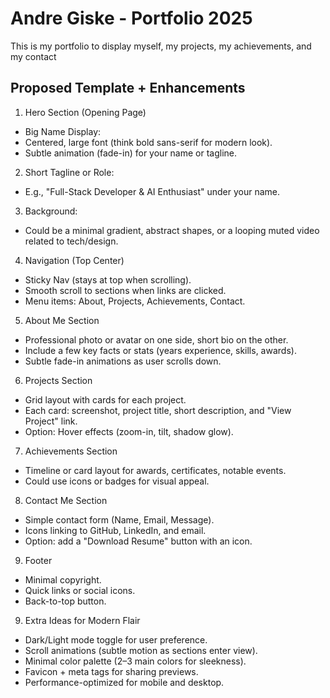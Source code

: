 # Andre Giske - Portfolio 2025

This is my portfolio to display myself, my projects, my achievements, and my contact


## Proposed Template + Enhancements
1. Hero Section (Opening Page)
- Big Name Display:
- Centered, large font (think bold sans-serif for modern look).
- Subtle animation (fade-in) for your name or tagline.

2. Short Tagline or Role:
- E.g., "Full-Stack Developer & AI Enthusiast" under your name.

3. Background:
- Could be a minimal gradient, abstract shapes, or a looping muted video related to tech/design.

4. Navigation (Top Center)
- Sticky Nav (stays at top when scrolling).
- Smooth scroll to sections when links are clicked.
- Menu items: About, Projects, Achievements, Contact.

5. About Me Section
- Professional photo or avatar on one side, short bio on the other.
- Include a few key facts or stats (years experience, skills, awards).
- Subtle fade-in animations as user scrolls down.

6. Projects Section
- Grid layout with cards for each project.
- Each card: screenshot, project title, short description, and "View Project" link.
- Option: Hover effects (zoom-in, tilt, shadow glow).

7. Achievements Section
- Timeline or card layout for awards, certificates, notable events.
- Could use icons or badges for visual appeal.

8. Contact Me Section
- Simple contact form (Name, Email, Message).
- Icons linking to GitHub, LinkedIn, and email.
- Option: add a "Download Resume" button with an icon.

9. Footer
- Minimal copyright.
- Quick links or social icons.
- Back-to-top button.

9. Extra Ideas for Modern Flair
- Dark/Light mode toggle for user preference.
- Scroll animations (subtle motion as sections enter view).
- Minimal color palette (2–3 main colors for sleekness).
- Favicon + meta tags for sharing previews.
- Performance-optimized for mobile and desktop.